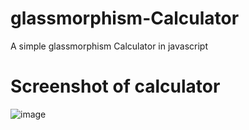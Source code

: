 # glassmorphism-Calculator
A simple glassmorphism Calculator in javascript
# Screenshot of calculator
![image](https://user-images.githubusercontent.com/65335438/115948193-47de8500-a4ea-11eb-961d-192594bf0084.png)
